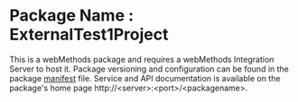# Package Name : ExternalTest1Project
This is a webMethods package and requires a webMethods Integration Server to host it. Package versioning and configuration can be found in the package [manifest](./ExternalTest1Project/manifest.v3) file. Service and API documentation is available on the package's home page http://&lt;server&gt;:&lt;port&gt;/&lt;packagename>.